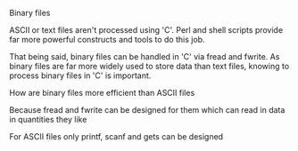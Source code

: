 Binary files

ASCII or text files aren't processed using 'C'. Perl and shell scripts
provide far more powerful constructs and tools to do this job.

That being said, binary files can be handled in 'C' via fread and
fwrite. As binary files are far more widely used to store data than text
files, knowing to process binary files in 'C' is important.

How are binary files more efficient than ASCII files

Because fread and fwrite can be designed for them which can read in data
in quantities they like

For ASCII files only printf, scanf and gets can be designed

